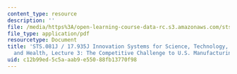 ```yaml
---
content_type: resource
description: ''
file: /media/https%3A/open-learning-course-data-rc.s3.amazonaws.com/sts-081-innovation-systems-for-science-technology-energy-manufacturing-and-health-spring-2017/c12b99ed5c5aaab9e55088fb13770f98_MITSTS_081JS17_lec3.pdf
file_type: application/pdf
resourcetype: Document
title: 'STS.081J / 17.935J Innovation Systems for Science, Technology, Energy, Manufacturing
  and Health, Lecture 3: The Competitive Challenge to U.S. Manufacturing'
uid: c12b99ed-5c5a-aab9-e550-88fb13770f98
---
```

